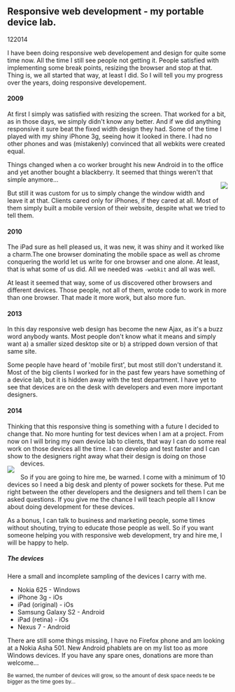 <article><h1>Responsive web development - my portable device lab.</h1><time><span class="day">1</span><span class="month">2</span><span class="year">2014</span></time><p>I have been doing responsive web developement and design for quite some time now. All the time I still see people not getting it. People satisfied with implementing some break points, resizing the browser and stop at that. Thing is, we all started that way, at least I did. So I will tell you my progress over the years, doing responsive developement.</p><h4>2009</h4><p>At first I simply was satisfied with resizing the screen. That worked for a bit, as in those days, we simply didn't know any better. And if we did anything responsive it sure beat the fixed width design they had. Some of the time I played with my shiny iPhone 3g, seeing how it looked in there. I had no other phones and was (mistakenly) convinced that all webkits were created equal.</p><p>Things changed when a co worker brought his new Android in to the office and yet another bought a blackberry. It seemed that things weren't that simple anymore...<img src="http://upload.wikimedia.org/wikipedia/commons/thumb/1/18/T-Mobile_G1_launch_event_2.jpg/299px-T-Mobile_G1_launch_event_2.jpg" style="float:right; padding: 1em 0 1em 1em"></p><p>But still it was custom for us to simply change the window width and leave it at that. Clients cared only for iPhones, if they cared at all. Most of them simply built a mobile version of their website, despite what we tried to tell them.</p><h4>2010</h4><p>The iPad sure as hell pleased us, it was new, it was shiny and it worked like a charm.The one browser dominating the mobile space as well as chrome conquering the world let us write for one browser and one alone. At least, that is what some of us did. All we needed was <code>-webkit</code> and all was well.</p><p>At least it seemed that way, some of us discovered other browsers and different devices. Those people, not all of them, wrote code to work in more than one browser. That made it more work, but also more fun.</p><h4>2013</h4><p>In this day responsive web design has become the new Ajax, as it's a buzz word anybody wants. Most people don't know what it means and simply want a) a smaller sized desktop site or b) a stripped down version of that same site.</p><p>Some people have heard of 'mobile first', but most still don't understand it. Most of the big clients I worked for in the past few years have something of a device lab, but it is hidden away with the test department. I have yet to see that devices are on the desk with developers and even more important designers.</p><h4>2014</h4><p>Thinking that this responsive thing is something with a future I decided to change that. No more hunting for test devices when I am at a project. From now on I will bring my own device lab to clients, that way I can do some real work on those devices all the time. I can develop and test faster and I can show to the designers right away what their design is doing on those devices.<img src="https://pbs.twimg.com/media/BfYUU6MIgAAzteI.jpg" style="float:left;padding: 1em 1em 1em 0;"></p><p>So if you are going to hire me, be warned. I come with a minimum of 10 devices so I need a big desk and plenty of power sockets for these. Put me right between the other developers and the designers and tell them I can be asked questions. If you give me the chance I will teach people all I know about doing development for these devices.</p><p>As a bonus, I can talk to business and marketing people, some times without shouting, trying to educate those people as well. So if you want someone helping you with responsive web development, try and hire me, I will be happy to help.</p><h5>The devices</h5><p>Here a small and incomplete sampling of the devices I carry with me.</p><ul><li>Nokia 625 - Windows</li><li>iPhone 3g - iOs</li><li>iPad (original) - iOs</li><li>Samsung Galaxy S2 - Android</li><li>iPad (retina) - iOs</li><li>Nexus 7 - Android</li></ul><p>There are still some things missing, I have no Firefox phone and am looking at a Nokia Asha 501. New Android phablets are on my list too as more Windows devices. If you have any spare ones, donations are more than welcome...</p><p><small>Be warned, the number of devices will grow, so the amount of desk space needs te be bigger as the time goes by...</small></p></article>